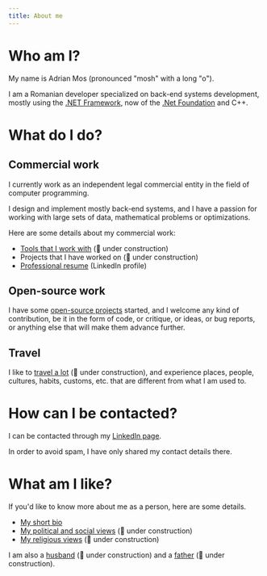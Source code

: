 ```yaml
---
title: About me
---
```


# Who am I?

My name is Adrian Mos (pronounced "mosh" with a long "o").

I am a Romanian developer specialized on back-end systems development, mostly using the [.NET Framework](https://www.microsoft.com/net), now of the [.Net Foundation](https://dotnetfoundation.org/) and C++.

# What do I do?

## Commercial work

I currently work as an independent legal commercial entity in the field of computer programming.

I design and implement mostly back-end systems, and I have a passion for working with large sets of data, mathematical problems or optimizations.

Here are some details about my commercial work:

- [Tools that I work with](tools) (:hammer: under construction)
- Projects that I have worked on (:hammer: under construction)
- [Professional resume](https://www.linkedin.com/in/adrian-mos-66530856/) (LinkedIn profile)

## Open-source work

I have some [open-source projects](opensourceprojects) started, and I welcome any kind of contribution, be it in the form of code, or critique, or ideas, or bug reports, or anything else that will make them advance further.

## Travel

I like to [travel a lot](travel) (:hammer: under construction), and experience places, people, cultures, habits, customs, etc. that are different from what I am used to.

# How can I be contacted?

I can be contacted through my [LinkedIn page](https://www.linkedin.com/in/adrian-mos-66530856/).

In order to avoid spam, I have only shared my contact details there.

# What am I like?

If you'd like to know more about me as a person, here are some details.

- [My short bio](bio)
- [My political and social views]() (:hammer: under construction)
- [My religious views](religiousviews) (:hammer: under construction)

I am also a [husband](husband) (:hammer: under construction) and a [father](father) (:hammer: under construction).